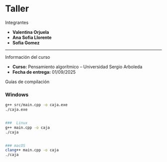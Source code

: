 # Taller
  Integrantes  
- **Valentina Orjuela** 
- **Ana Sofia Llorente** 
- **Sofia Gomez**

---

 Información del curso  
- **Curso:** Pensamiento algorítmico – Universidad Sergio Arboleda  
- **Fecha de entrega:** 01/09/2025


 Guías de compilación  

###  Windows  
```bash
g++ src/main.cpp -o caja.exe
./caja.exe


###  Linux
g++ main.cpp -o caja
./caja


### macOS
clang++ main.cpp -o caja
./caja



